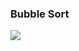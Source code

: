 ### Bubble Sort

![](https://upload.wikimedia.org/wikipedia/commons/c/c8/Bubble-sort-example-300px.gif)
